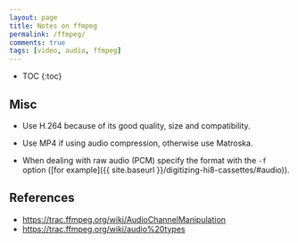 ```yaml
---
layout: page
title: Notes on ffmpeg
permalink: /ffmpeg/
comments: true
tags: [video, audio, ffmpeg]
---
```


* TOC
{:toc}

## Misc

- Use H.264 because of its good quality, size and compatibility.

- Use MP4 if using audio compression, otherwise use Matroska.

- When dealing with raw audio (PCM) specify the format with the `-f` option
  ([for example]({{ site.baseurl }}/digitizing-hi8-cassettes/#audio)).

## References

- <https://trac.ffmpeg.org/wiki/AudioChannelManipulation>
- <https://trac.ffmpeg.org/wiki/audio%20types>

